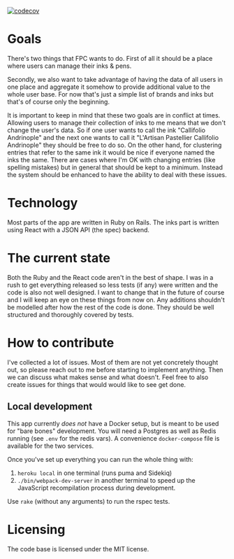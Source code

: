 [![codecov](https://codecov.io/gh/ujh/fountainpencompanion/branch/master/graph/badge.svg?token=A4PS79JPB3)](https://codecov.io/gh/ujh/fountainpencompanion)

# Goals

There's two things that FPC wants to do. First of all it should be a place where users can manage their inks & pens.

Secondly, we also want to take advantage of having the data of all users in one place and aggregate it somehow to provide additional value to the whole user base. For now that's just a simple list of brands and inks but that's of course only the beginning.

It is important to keep in mind that these two goals are in conflict at times. Allowing users to manage their collection of inks to me means that we don't change the user's data. So if one user wants to call the ink "Callifolio Andrinople" and the next one wants to call it "L'Artisan Pastellier Callifolio Andrinople" they should be free to do so. On the other hand, for clustering entries that refer to the same ink it would be nice if everyone named the inks the same. There are cases where I'm OK with changing entries (like spelling mistakes) but in general that should be kept to a minimum. Instead the system should be enhanced to have the ability to deal with these issues.

# Technology

Most parts of the app are written in Ruby on Rails. The inks part is written using React with a JSON API (the spec) backend.

# The current state

Both the Ruby and the React code aren't in the best of shape. I was in a rush to get everything released so less tests (if any) were written and the code is also not well designed. I want to change that in the future of course and I will keep an eye on these things from now on. Any additions shouldn't be modelled after how the rest of the code is done. They should be well structured and thoroughly covered by tests.

# How to contribute

I've collected a lot of issues. Most of them are not yet concretely thought out, so please reach out to me before starting to implement anything. Then we can discuss what makes sense and what doesn't. Feel free to also create issues for things that would would like to see get done.

## Local development

This app currently _does not_ have a Docker setup, but is meant to be used for "bare bones" development. You will need a Postgres as well as Redis running (see `.env` for the redis vars). A convenience `docker-compose` file is available for the two services.

Once you've set up everything you can run the whole thing with:

1. `heroku local` in one terminal (runs puma and Sidekiq)
2. `./bin/webpack-dev-server` in another terminal to speed up the JavaScript recompilation process during development.

Use `rake` (without any arguments) to run the rspec tests.

# Licensing

The code base is licensed under the MIT license.
